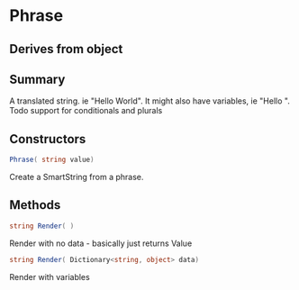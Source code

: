 # Phrase

## Derives from object

## Summary

A translated string. ie "Hello World".
It might also have variables, ie "Hello ".
Todo support for conditionals and plurals
## Constructors

```c#
Phrase( string value) 
```
Create a SmartString from a phrase.
## Methods

```c#
string Render( ) 
```
Render with no data - basically just returns Value
```c#
string Render( Dictionary<string, object> data) 
```
Render with variables

